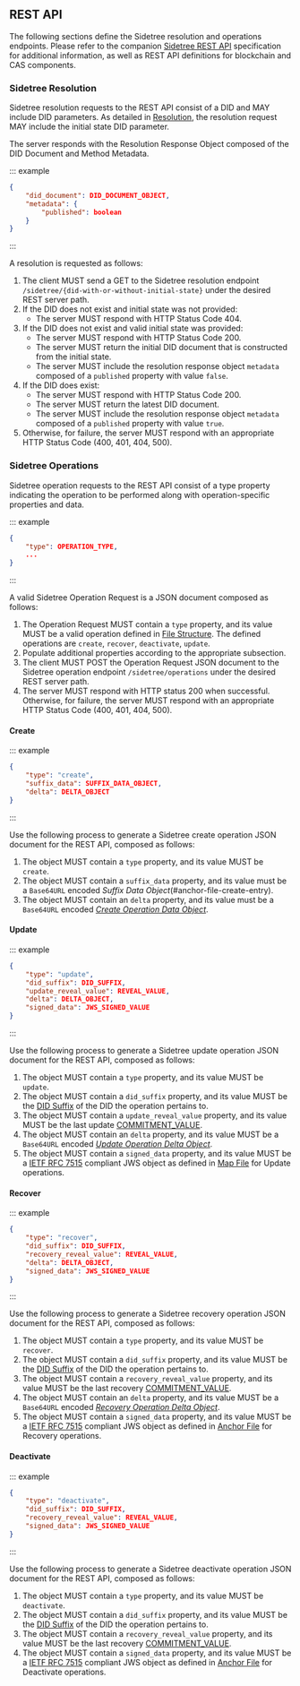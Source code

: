 ## REST API

The following sections define the Sidetree resolution and operations endpoints. Please refer to the companion [Sidetree REST API](https://identity.foundation/sidetree/docs/swagger/) specification for additional information, as well as REST API definitions for blockchain and CAS components.

### Sidetree Resolution

Sidetree resolution requests to the REST API consist of a DID and MAY include DID parameters.
As detailed in [Resolution](#resolution), the resolution request MAY include the initial state DID parameter.

The server responds with the Resolution Response Object composed of the DID Document and Method Metadata.

::: example
```json
{
    "did_document": DID_DOCUMENT_OBJECT,
    "metadata": {
        "published": boolean
    }
}
```
:::

A resolution is requested as follows:

1. The client MUST send a GET to the Sidetree resolution endpoint `/sidetree/{did-with-or-without-initial-state}` under the desired REST server path.
2. If the DID does not exist and initial state was not provided:
   - The server MUST respond with HTTP Status Code 404.
3. If the DID does not exist and valid initial state was provided:
   - The server MUST respond with HTTP Status Code 200.
   - The server MUST return the initial DID document that is constructed from the initial state.
   - The server MUST include the resolution response object `metadata` composed of a `published` property with value `false`.
4. If the DID does exist:
   - The server MUST respond with HTTP Status Code 200.
   - The server MUST return the latest DID document.
   - The server MUST include the resolution response object `metadata` composed of a `published` property with value `true`.
5. Otherwise, for failure, the server MUST respond with an appropriate HTTP Status Code (400, 401, 404, 500).

### Sidetree Operations

Sidetree operation requests to the REST API consist of a type property indicating the operation to be performed along with operation-specific properties and data.

::: example
```json
{
    "type": OPERATION_TYPE,
    ...
}
```
:::

A valid Sidetree Operation Request is a JSON document composed as follows:

1. The Operation Request MUST contain a `type` property, and its value MUST be a valid operation defined in
[File Structure](#file-structures). The defined operations are `create`, `recover`, `deactivate`, `update`.
2. Populate additional properties according to the appropriate subsection.
3. The client MUST POST the Operation Request JSON document to the Sidetree operation endpoint `/sidetree/operations` under the desired REST server path.
4. The server MUST respond with HTTP status 200 when successful. Otherwise, for failure, the server MUST respond with an appropriate HTTP Status Code (400, 401, 404, 500).

#### Create

::: example
```json
{
    "type": "create",
    "suffix_data": SUFFIX_DATA_OBJECT,
    "delta": DELTA_OBJECT
}
```
:::

Use the following process to generate a Sidetree create operation JSON document for the REST API, composed as follows:

1. The object MUST contain a `type` property, and its value MUST be `create`.
2. The object MUST contain a `suffix_data` property, and its value must be a `Base64URL` encoded _Suffix Data Object_(#anchor-file-create-entry).
3. The object MUST contain an `delta` property, and its value must be a `Base64URL` encoded [_Create Operation Data Object_](#create-data-object).

#### Update

::: example
```json
{
    "type": "update",
    "did_suffix": DID_SUFFIX,
    "update_reveal_value": REVEAL_VALUE,
    "delta": DELTA_OBJECT,
    "signed_data": JWS_SIGNED_VALUE
}
```
:::

Use the following process to generate a Sidetree update operation JSON document for the REST API, composed as follows:

1. The object MUST contain a `type` property, and its value MUST be `update`.
2. The object MUST contain a `did_suffix` property, and its value MUST be the [DID Suffix](#did-suffix) of the DID the operation pertains to.
3. The object MUST contain a `update_reveal_value` property, and its value MUST be the last update [COMMITMENT_VALUE](#commitment-value).
4. The object MUST contain an `delta` property, and its value MUST be a `Base64URL` encoded [_Update Operation Delta Object_](#update-data-object).
5. The object MUST contain a `signed_data` property, and its value MUST be a [IETF RFC 7515](https://tools.ietf.org/html/rfc7515) compliant JWS object
as defined in [Map File](#map-file) for Update operations.

#### Recover

::: example
```json
{
    "type": "recover",
    "did_suffix": DID_SUFFIX,
    "recovery_reveal_value": REVEAL_VALUE,
    "delta": DELTA_OBJECT,
    "signed_data": JWS_SIGNED_VALUE
}
```
:::

Use the following process to generate a Sidetree recovery operation JSON document for the REST API, composed as follows:

1. The object MUST contain a `type` property, and its value MUST be `recover`.
2. The object MUST contain a `did_suffix` property, and its value MUST be the [DID Suffix](#did-suffix) of the DID the operation pertains to.
3. The object MUST contain a `recovery_reveal_value` property, and its value MUST be the last recovery [COMMITMENT_VALUE](#commitment-value).
4. The object MUST contain an `delta` property, and its value MUST be a `Base64URL` encoded [_Recovery Operation Delta Object_](#recover-delta-object).
5. The object MUST contain a `signed_data` property, and its value MUST be a [IETF RFC 7515](https://tools.ietf.org/html/rfc7515) compliant JWS object
as defined in [Anchor File](#anchor-file) for Recovery operations.

#### Deactivate

::: example
```json
{
    "type": "deactivate",
    "did_suffix": DID_SUFFIX,
    "recovery_reveal_value": REVEAL_VALUE,
    "signed_data": JWS_SIGNED_VALUE
}
```
:::

Use the following process to generate a Sidetree deactivate operation JSON document for the REST API, composed as follows:

1. The object MUST contain a `type` property, and its value MUST be `deactivate`.
2. The object MUST contain a `did_suffix` property, and its value MUST be the [DID Suffix](#did-suffix) of the DID the operation pertains to.
3. The object MUST contain a `recovery_reveal_value` property, and its value MUST be the last recovery [COMMITMENT_VALUE](#commitment-value).
4. The object MUST contain a `signed_data` property, and its value MUST be a [IETF RFC 7515](https://tools.ietf.org/html/rfc7515) compliant JWS object
as defined in [Anchor File](#anchor-file) for Deactivate operations.
